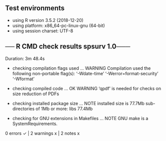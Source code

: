 ## Test environments

* using R version 3.5.2 (2018-12-20)
* using platform: x86_64-pc-linux-gnu (64-bit)
* using session charset: UTF-8

## ── R CMD check results  spsurv 1.0───
Duration: 3m 48.4s

* checking compilation flags used ... WARNING
  Compilation used the following non-portable flag(s):
    ‘-Wdate-time’ ‘-Werror=format-security’ ‘-Wformat’

* checking compiled code ... OK
   WARNING
  ‘qpdf’ is needed for checks on size reduction of PDFs

* checking installed package size ... NOTE
    installed size is 77.7Mb
    sub-directories of 1Mb or more:
      libs  77.4Mb

* checking for GNU extensions in Makefiles ... NOTE
  GNU make is a SystemRequirements.

0 errors ✓ | 2 warnings x | 2 notes x
